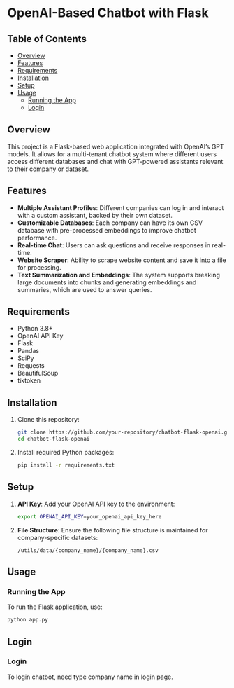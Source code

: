 # OpenAI-Based Chatbot with Flask

## Table of Contents

- [Overview](#overview)
- [Features](#features)
- [Requirements](#requirements)
- [Installation](#installation)
- [Setup](#setup)
- [Usage](#usage)
  - [Running the App](#running-the-app)
  - [Login](#login)


## Overview

This project is a Flask-based web application integrated with OpenAI’s GPT models. It allows for a multi-tenant chatbot system where different users access different databases and chat with GPT-powered assistants relevant to their company or dataset.

## Features

- **Multiple Assistant Profiles**: Different companies can log in and interact with a custom assistant, backed by their own dataset.
- **Customizable Databases**: Each company can have its own CSV database with pre-processed embeddings to improve chatbot performance.
- **Real-time Chat**: Users can ask questions and receive responses in real-time.
- **Website Scraper**: Ability to scrape website content and save it into a file for processing.
- **Text Summarization and Embeddings**: The system supports breaking large documents into chunks and generating embeddings and summaries, which are used to answer queries.

## Requirements

- Python 3.8+
- OpenAI API Key
- Flask
- Pandas
- SciPy
- Requests
- BeautifulSoup
- tiktoken

## Installation

1. Clone this repository:
    ```bash
    git clone https://github.com/your-repository/chatbot-flask-openai.git
    cd chatbot-flask-openai
    ```

2. Install required Python packages:
    ```bash
    pip install -r requirements.txt
    ```

## Setup

1. **API Key**: Add your OpenAI API key to the environment:
    ```bash
    export OPENAI_API_KEY=your_openai_api_key_here
    ```

2. **File Structure**: Ensure the following file structure is maintained for company-specific datasets:
    ```
    /utils/data/{company_name}/{company_name}.csv
    ```
    

## Usage

### Running the App

To run the Flask application, use:
```bash
python app.py
```

## Login

### Login

To login chatbot, need type company name in login page.



